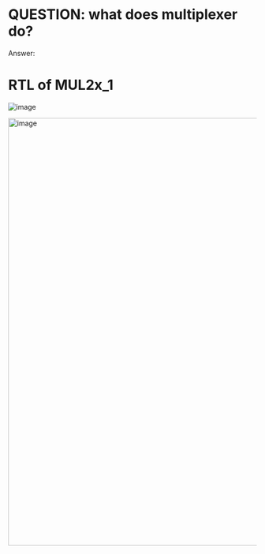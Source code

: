 # QUESTION: what does multiplexer do?
Answer: 
# RTL of MUL2x_1
![image](https://github.com/user-attachments/assets/acddd40e-b9d5-47c3-b1d6-cec04e38c731)

<img width="867" alt="image" src="https://github.com/user-attachments/assets/fd08d48b-828e-4c4c-89d1-987487541b60">

